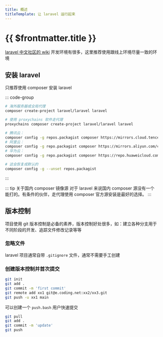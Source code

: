 ```yaml
---
title: 概述
titleTemplate: 让 laravel 运行起来
---
```


# {{ $frontmatter.title }}

[laravel 中文社区的 wiki](https://learnku.com/laravel/wikis) 开发环境有很多，这里推荐使用跟线上环境尽量一致的环境

## 安装 laravel

只推荐使用 composer 安装 laravel

::: code-group

```bash [安装]
# 海外服务器或全局代理
composer create-project laravel/laravel laravel
```

```bash [代理安装]
# 使用 proxychains 软件走代理
proxychains composer create-project laravel/laravel laravel
```

```bash [全局配置镜像]
# 腾讯云：
composer config -g repos.packagist composer https://mirrors.cloud.tencent.com/composer/
# 阿里云：
composer config -g repo.packagist composer https://mirrors.aliyun.com/composer/
# 华为云：
composer config -g repo.packagist composer https://repo.huaweicloud.com/repository/php/
```

```bash [取消配置]
# 这会恢复成默认的
composer config -g --unset repos.packagist
```

:::

::: tip 关于国内 composer 镜像源
对于 laravel 来说国内 composer 源没有一个能打的。有条件的伙伴，走代理使用 composer 官方源安装是最好的选择。
:::

## 版本控制

项目使用 git 版本控制是必备的素养，版本控制好处很多，如：建立各种分支用于不同阶段的开发、追踪文件修改记录等等

### 忽略文件

laravel 项目通常自带 `.gitignore` 文件，通常不需要手工创建

### 创建版本控制并首次提交

```bash
git init
git add .
git commit -m 'first commit'
git remote add xx1 git@e.coding.net:xx2/xx3.git
git push -u xx1 main
```

可以创建一个 `push.bash` 用户快速提交

```bash
git pull
git add .
git commit -m 'update'
git push
```
